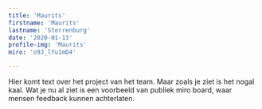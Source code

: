 ```yaml
---
title: 'Maurits'
firstname: 'Maurits'
lastname: 'Sterrenburg'
date: '2020-01-13'
profile-img: 'Maurits'
miro: 'o9J_lYu1mD4'

---
```


Hier komt text over het project van het team. Maar zoals je ziet is het nogal kaal. Wat je nu al ziet is een voorbeeld van publiek miro board, waar mensen feedback kunnen achterlaten.

